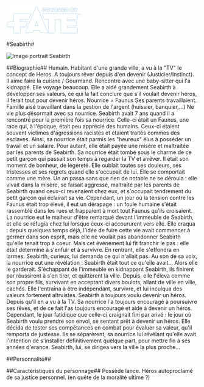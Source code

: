 [![Logo Fate Accueil](/ressources/img/power_fate.png)](/index.html)

#Seabirth#

![Image portrait Seabirth](../ressources/img/seabirth.jpg)

##Biographie##
Humain. Habitant d'une grande ville, a vu à la "TV" le concept de Heros. A toujours rêver depuis d'en devenir (Justicier/Instinct). Il aime faire la cuisine / Gourmand. Rencontre avec une baby-sitter qui l'a kidnappé. Elle voyage beaucoup. Elle a aidé grandement Seabirth à développer ses valeurs, ce qui la fait conclure que s'il voulait devenir héros, il ferait tout pour devenir héros. Nourrice = Faunus Ses parents travaillaient. Famille aisé travaillant dans la gestion de l'argent (huissier, banquier,...)
Ne vie plus désormait avec sa nourrice.
Seabirth avait 7 ans quand il a rencontré pour la première fois sa nourrice. Celle-ci était un Faunus, une race qui, à l'époque, était peu apprécié des humains. Ceux-ci étaient souvent victimes d'agressions racistes et étaient traités commes des esclaves. Ainsi, sa nourrice était parmis les "heureux" élus à posséder un travail et un salaire. Pour autant, elle était payée une misère et maltraitée par les parents de Seabirth. 
Sa nourrice était tombé sous le charme de ce petit garçon qui passait son temps à regarder la TV et à rêver. Il était son moment de bonheur, de légèreté. Elle oublait toutes ses douleurs, ses tristesses et ses regrets quand elle s'occupait de lui. Elle se comportait comme une mère.
Un an passa sans que rien de notable ne se déroula : elle vivait dans la misère, se faisait aggressé, maltraité par les parents de Seabirth quand ceux-ci revenaient chez eux, et s'occupait tendrement du petit garçon qui éclairait sa vie. Cependant, un jour où la tension contre les Faunus était trop élevé, il eut un dérapage : un foule humaine s'était rassemblé dans les rues et frappaient à mort tout Faunus qu'ils croisaient. La nourrice eut le malheur d'être remarqué devant l'immeuble de Seabirth, et elle se réfugia chez lui lorsque ceux-ci accoururent vers elle. 
Elle craqua : depuis quelques temps déjà, l'idée de fuire cette vie avait commencer à germer dans son esprit, mais elle ne voulait pas abandonner Seabirth qu'elle tenait trop à coeur. Mais cet événement lui fit franchir le pas : elle était déterminé à s'enfuir et à survivre. 
En rentrant, elle s'effondra en larmes. Seabirth, curieux, lui demanda ce qui n'allait pas. Au son de sa voix, la nourrice eut une révélation : Seabirth était tout ce qu'elle avait... Alors elle le garderait. 
S'échappant de l'immeuble en kidnappant Seabirth, ils finirent par réussirent à s'en tirer, et quittèrent la ville. Depuis, elle l'éleva comme son propre fils, survivant en acceptant divers boulots, allant de ville en ville, cachés.
Elle l'entraîna à être indépendant, survivre, et lui inculqua des valeurs fortement altruistes. 
Seabirth à toujours voulu devenir un héros. Depuis qu'il en a vu à la TV. Sa nourrice l'a toujours encouragé à poursuivre ses rêves, et de ce fait l'as toujours encouragé et aidé à devenir un héros. 
Cependant, le jour fatidique que celle-ci craignait fini par arivé : le jour où Seabirth voulu prendre son envol, se sentant prêt à devenir un héros. Elle décida de tester ses compétances en combat pour évaluer sa valeur, qu'il remporta de justesse. Ils se séparèrent, sa nourrice lui révélant qu'elle avait l'intention de s'installer définitivement quelque part, pour mettre fin à ses années d'erance. Seabirth, lui, se dirigea vers la ville la plus proche...

##Personnalité##

##Caractéristiques du personnage##
Possède lance.
Héros autoproclamé de sa justice personnel. (en quête de la moralité ultime ?)